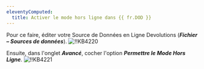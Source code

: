 ```yaml
---
eleventyComputed:
  title: Activer le mode hors ligne dans {{ fr.DOD }}
---
```

Pour ce faire, éditer votre Source de Données en Ligne Devolutions (***Fichier – Sources de données***).
![!!KB4220](https://cdnweb.devolutions.net/docs/docs_en_kb_KB4220.png)

Ensuite, dans l'onglet ***Avancé***, cocher l'option ***Permettre le Mode Hors Ligne***.
![!!KB4221](https://cdnweb.devolutions.net/docs/docs_en_kb_KB4221.png)
